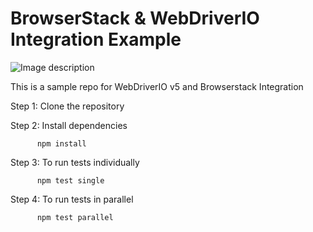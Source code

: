 # BrowserStack & WebDriverIO Integration Example

![Image description](https://miro.medium.com/max/3088/1*T3gkIepw3ylQn9W3xLanaA.png)


This is a sample repo for WebDriverIO v5 and Browserstack Integration

Step 1: Clone the repository

Step 2: Install dependencies

          npm install

Step 3: To run tests individually
    
          npm test single

Step 4: To run tests in parallel
          
          npm test parallel
